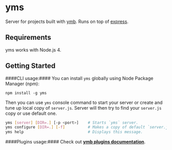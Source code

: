 yms
======

Server for projects built with [ymb](https://www.npmjs.org/package/ymb). Runs on top of [express](http://expressjs.com/).

Requirements
------------
yms works with Node.js 4.

Getting Started
---------------
####CLI usage:####
You can install `yms` globally using Node Package Manager (npm):

    npm install -g yms

Then you can use `yms` console command to start your server or create and tune up local copy of `server.js`.
Server will then try to find your `server.js` copy or use default one.

````bash
yms [server] [DIR=.] [-p <port>]    # Starts `yms` server.
yms configure [DIR=.] [-f]          # Makes a copy of default `server.js` in specified directory.
yms help                            # Displays this message.
````

####Plugins usage:####
Check out [**ymb plugins documentation**](docs/plugins.md).